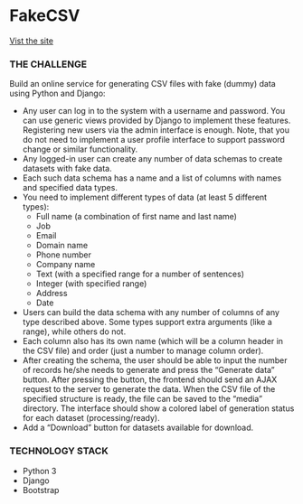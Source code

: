 # FakeCSV

[Vist the site](https://ymelnykov.pythonanywhere.com/)

### THE CHALLENGE

Build an online service for generating CSV files with fake (dummy) data using Python and Django:

- Any user can log in to the system with a username and password. You can use generic views provided by Django to implement these features. Registering new users via the admin interface is enough. Note, that you do not need to implement a user profile interface to support password change or similar functionality. 
- Any logged-in user can create any number of data schemas to create datasets with fake data.
- Each such data schema has a name and a list of columns with names and specified data types.
- You need to implement different types of data (at least 5 different types): 
  - Full name (a combination of first name and last name)
  - Job
  - Email
  - Domain name
  - Phone number
  - Company name
  - Text (with a specified range for a number of sentences)
  - Integer (with specified range)
  - Address
  - Date
- Users can build the data schema with any number of columns of any type described above. Some types support extra arguments (like a range), while others do not.
- Each column also has its own name (which will be a column header in the CSV file) and order (just a number to manage column order).
- After creating the schema, the user should be able to input the number of records he/she needs to generate and press the “Generate data” button. After pressing the button, the frontend should send an AJAX request to the server to generate the data. When the CSV file of the specified structure is ready, the file can be saved to the “media” directory. The interface should show a colored label of generation status for each dataset (processing/ready).
- Add a “Download” button for datasets available for download.

### TECHNOLOGY STACK

- Python 3
- Django
- Bootstrap